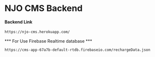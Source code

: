 # NJO CMS Backend
#### Backend Link
```bash
https://njo-cms.herokuapp.com/
```

*** For Use Firebase Realtime database ***

```bash 
https://cms-app-67a7b-default-rtdb.firebaseio.com/rechargeData.json
```